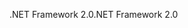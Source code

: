 <span data-ttu-id="2bc8d-101">.NET Framework 2.0</span><span class="sxs-lookup"><span data-stu-id="2bc8d-101">.NET Framework 2.0</span></span>